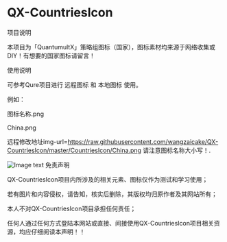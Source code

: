 # QX-CountriesIcon
项目说明

本项目为「QuantumultX」策略组图标（国家），图标素材均来源于网络收集或DIY！有想要的国家图标请留言！

使用说明

可参考Qure项目进行 远程图标 和 本地图标 使用。

例如：

图标名称.png

China.png

远程修改地址img-url=https://raw.githubusercontent.com/wangzaicake/QX-CountriesIcon/master/CountriesIcon/China.png 请注意图标名称大小写！.

![Image text](https://s3.ax1x.com/2021/01/18/sy5szD.png)
免责声明

QX-CountriesIcon项目内所涉及的相关元素、图标仅作为测试和学习使用；

若有图片和内容侵权，请告知，核实后删除，其版权均归原作者及其网站所有；

本人不对QX-CountriesIcon项目承担任何责任；

任何人通过任何方式登陆本网站或直接、间接使用QX-CountriesIcon项目相关资源，均应仔细阅读本声明！！

